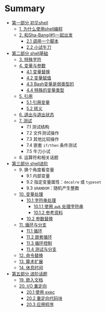 # Summary

* [第一部分 初见shell](source/part1/part1.md)
	* [1. 为什么使用shell编程](source/part1/01_shell_programming.md)
	* [2. 和Sha-Bang(#!)一起出发](source/part1/02_starting_off_with_a_sha_bang.md)
		* [2.1 调用一个脚本](source/part1/02_1_invoking_the_script.md)
		* [2.2 小试牛刀](source/part1/02_2_preliminary_exercises.md)
* [第二部分 shell基础](source/part2/part2.md)
	* [3. 特殊字符](source/part2/03_special_characters.md)
	* [4. 变量与参数](source/part2/04_introduction_to_variables_and_parameters.md)
		* [4.1 变量替换](source/part2/04_1_variable_substitution.md) 
		* [4.2 变量赋值](source/part2/04_2_variable_assignment.md)
		* [4.3 Bash变量是弱类型的](source/part2/04_3_bash_variables_are_untyped.md)
		* [4.4 特殊的变量类型](source/part2/04_4_special_variable_types.md)
	* [5. 引用](source/part2/05_quoting.md)
		* [5.1 引用变量](source/part2/05_1_quoting_variables.md) 
		* [5.2 转义](source/part2/05_2_escaping.md)
	* [6. 退出与退出状态](source/part2/06_exit_and_exit_status.md)
	* [7. 测试](source/part2/07_tests.md)
		* 7.1 测试结构
		* 7.2 文件测试操作
		* 7.3 其他比较操作
		* 7.4 嵌套 `if/then` 条件测试
		* 7.5 牛刀小试
	* 8\. 运算符和相关话题
* [第三部分 shell进阶](source/part3/part3.md)
	* 9\. 换个角度看变量
		* 9.1 内部变量
		* 9.2 指定变量属性：`decalre` 或 `typeset`
		* 9.3 `$RANDOM`：随机产生整数
	* [10. 变量处理](source/part3/10_manipulating_variables.md)
		* [10.1 字符串处理](source/part3/10_1_manipulating_strings.md)
			* [10.1.1 使用 `awk` 处理字符串](source/part3/10_1_1_manipulating_strings_using_awk.md)
			* [10.1.2 参考资料](source/part3/10_1_2_further_reference.md)
		* [10.2 参数替换](source/part3/10_2_parameter_substitution.md)
	* [11. 循环与分支](source/part3/11_loops_and_branches.md)
		* [11.1 循环](source/part3/11_1_loops.md)
		* [11.2 嵌套循环](source/part3/11_2_nested_loops.md)
		* [11.3 循环控制](source/part3/11_3_loop_control.md)
		* [11.4 测试与分支](source/part3/11_4_testing_and_branching.md)
	* [12. 命令替换](source/part3/12_command_substitution.md)
	* [13. 算术扩展](source/part3/13_arithmetic_expansion.md)
	* [14. 休息时间](source/part3/14_recess_time.md)
* [第五部分 进阶话题](source/part5/part5.md)
	* [19. 嵌入文档](source/part5/19_here_documents.md)
	* [20. I/O 重定向](source/part5/20_io_redirection.md)
		* [20.1 使用 exec](source/part5/20_1_use_exec.md)
		* [20.2 重定向代码块](source/part5/20_2_redirecting_code_blocks.md)
		* [20.3 应用程序](source/part5/20_3_applications.md)
